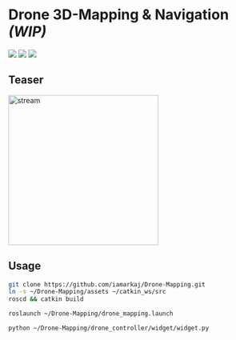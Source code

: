 # Drone 3D-Mapping & Navigation *(WIP)*

![](https://img.shields.io/badge/Ubuntu-20.04-red)
![](https://img.shields.io/badge/ROS1-Noetic-blue)
![](https://img.shields.io/badge/Gazebo-11-green)

## Teaser

<a href="https://youtu.be/L2CJCvOHqHQ">
<img src="drone_controller/resources/controller.gif" alt="stream" width="300"/>
</a>

## Usage

```bash
git clone https://github.com/iamarkaj/Drone-Mapping.git
ln -s ~/Drone-Mapping/assets ~/catkin_ws/src
roscd && catkin build
```

```bash
roslaunch ~/Drone-Mapping/drone_mapping.launch
```

```bash
python ~/Drone-Mapping/drone_controller/widget/widget.py
```